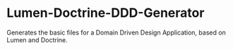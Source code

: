# Lumen-Doctrine-DDD-Generator
Generates the basic files for a Domain Driven Design Application, based on Lumen and Doctrine. 
